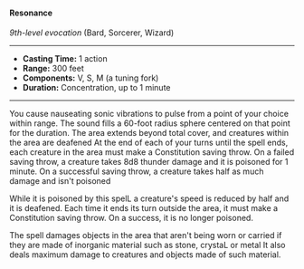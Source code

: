 #### Resonance
*9th-level evocation* (Bard, Sorcerer, Wizard)
___
- **Casting Time:** 1 action 
- **Range:** 300 feet 
- **Components:** V, S, M (a tuning fork) 
- **Duration:** Concentration, up to 1 minute 
---
You cause nauseating sonic vibrations to pulse from a point of your choice within range. The sound fills a 60-foot radius sphere centered on that point for the duration. The area extends beyond total cover, and creatures within the area are deafened At the end of each of your turns until the spell ends, each creature in the area must make a Constitution saving throw. On a failed saving throw, a creature takes 8d8 thunder damage and it is poisoned for 1 minute. On a successful saving throw, a creature takes half as much damage and isn't poisoned 

While it is poisoned by this spelL a creature's speed is reduced by half and it is deafened. Each time it ends its turn outside the area, it must make a Constitution saving throw. On a success, it is no longer poisoned.

The spell damages objects in the area that aren't being worn or carried if they are made of inorganic material such as stone, crystaL or metal It also deals maximum damage to creatures and objects made of such material.
